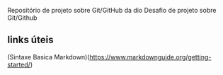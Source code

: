 Repositório de projeto sobre Git/GitHub da dio
Desafio de projeto sobre Git/Github

## links úteis
(Sintaxe Basica Markdown)(https://www.markdownguide.org/getting-started/)

